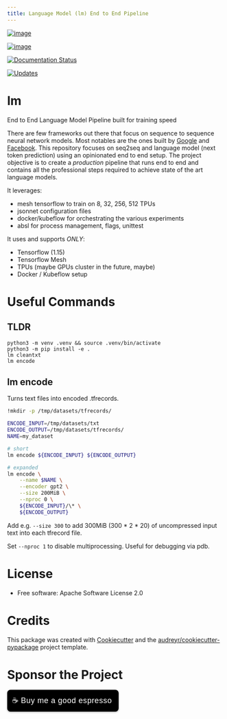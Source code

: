 ```yaml
---
title: Language Model (lm) End to End Pipeline 
---
```


[![image](https://img.shields.io/pypi/v/lm.svg)](https://pypi.python.org/pypi/lm)

[![image](https://img.shields.io/travis/NeuroArchitect/lm.svg)](https://travis-ci.com/NeuroArchitect/lm)

[![Documentation Status](https://readthedocs.org/projects/lm/badge/?version=latest)](https://lm.readthedocs.io/en/latest/?badge=latest)

[![Updates](https://pyup.io/repos/github/NeuroArchitect/lm/shield.svg)](https://pyup.io/repos/github/NeuroArchitect/lm/)

# lm

End to End Language Model Pipeline built for training speed

There are few frameworks out there that focus on sequence to sequence neural network models.
Most notables are the ones built by [Google](github.com/tensorflow/seq2seq) and [Facebook](github.com/pytorch/fairseq).
This repository focuses on seq2seq and language model (next token prediction) using an opinionated end to end setup.
The project objective is to create a *production* pipeline that runs end to end and contains all the professional steps required to achieve state of the art language models.

It leverages:
- mesh tensorflow to train on 8, 32, 256, 512 TPUs
- jsonnet configuration files
- docker/kubeflow for orchestrating the various experiments
- absl for process management, flags, unittest

It uses and supports *ONLY*: 
- Tensorflow (1.15)
- Tensorflow Mesh 
- TPUs (maybe GPUs cluster in the future, maybe)
- Docker / Kubeflow setup

# Useful Commands
## TLDR

```
python3 -m venv .venv && source .venv/bin/activate
python3 -m pip install -e . 
lm cleantxt 
lm encode 
```

## lm encode

Turns text files into encoded .tfrecords.

```bash
!mkdir -p /tmp/datasets/tfrecords/

ENCODE_INPUT=/tmp/datasets/txt
ENCODE_OUTPUT=/tmp/datasets/tfrecords/
NAME=my_dataset

# short
lm encode ${ENCODE_INPUT} ${ENCODE_OUTPUT} 

# expanded 
lm encode \
    --name $NAME \
    --encoder gpt2 \
    --size 200MiB \
    --nproc 0 \
    ${ENCODE_INPUT}/\* \
    ${ENCODE_OUTPUT} 
```

Add e.g. `--size 300` to add 300MiB (300 * 2 * 20) of uncompressed input text into
each tfrecord file. 

Set `--nproc 1` to disable multiprocessing. Useful for debugging via
pdb.

# License
-   Free software: Apache Software License 2.0

# Credits
This package was created with
[Cookiecutter](https://github.com/audreyr/cookiecutter) and the
[audreyr/cookiecutter-pypackage](https://github.com/audreyr/cookiecutter-pypackage)
project template.


# Sponsor the Project

<style>.bmc-button img{height: 34px !important;width: 35px !important;margin-bottom: 1px !important;box-shadow: none !important;border: none !important;vertical-align: middle !important;}.bmc-button{padding: 7px 15px 7px 10px !important;line-height: 35px !important;height:51px !important;text-decoration: none !important;display:inline-flex !important;color:#ffffff !important;background-color:#000000 !important;border-radius: 8px !important;border: 1px solid transparent !important;font-size: 18px !important;letter-spacing:0.6px !important;box-shadow: 0px 1px 2px rgba(190, 190, 190, 0.5) !important;-webkit-box-shadow: 0px 1px 2px 2px rgba(190, 190, 190, 0.5) !important;margin: 0 auto !important;font-family:'Arial', cursive !important;-webkit-box-sizing: border-box !important;box-sizing: border-box !important;}.bmc-button:hover, .bmc-button:active, .bmc-button:focus {-webkit-box-shadow: 0px 1px 2px 2px rgba(190, 190, 190, 0.5) !important;text-decoration: none !important;box-shadow: 0px 1px 2px 2px rgba(190, 190, 190, 0.5) !important;opacity: 0.85 !important;color:#ffffff !important;}</style><link href="https://fonts.googleapis.com/css?family=Arial" rel="stylesheet"><a class="bmc-button" target="_blank" href="https://www.buymeacoffee.com/fabrizio">☕<span style="margin-left:5px;font-size:18px !important;">Buy me a good espresso</span></a>
<br/>

